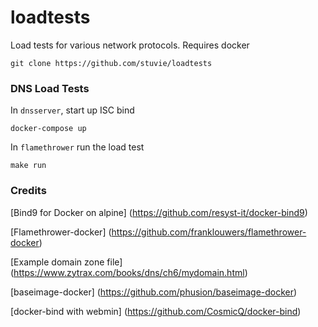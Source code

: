 loadtests
=========

Load tests for various network protocols. Requires docker

	git clone https://github.com/stuvie/loadtests

### DNS Load Tests ###

In `dnsserver`, start up ISC bind

    docker-compose up

In `flamethrower` run the load test

    make run


### Credits ###

[Bind9 for Docker on alpine]
(https://github.com/resyst-it/docker-bind9)

[Flamethrower-docker]
(https://github.com/franklouwers/flamethrower-docker)

[Example domain zone file]
(https://www.zytrax.com/books/dns/ch6/mydomain.html)

[baseimage-docker]
(https://github.com/phusion/baseimage-docker)

[docker-bind with webmin]
(https://github.com/CosmicQ/docker-bind)

